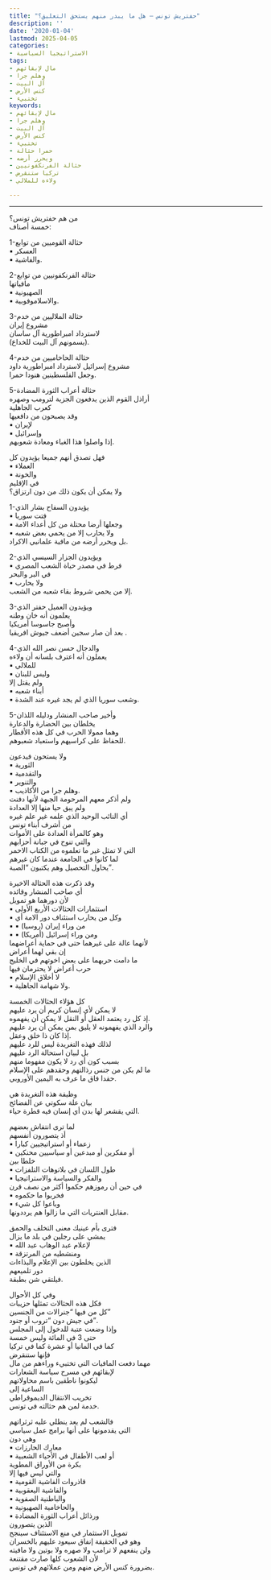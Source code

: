 ```yaml
---
title: "حفتريش تونس – هل ما يبدر منهم يستحق التعليق؟"
description: ''
date: '2020-01-04'
lastmod: 2025-04-05
categories:
- الاستراتيجيا السياسية
tags:
- مال لإبقائهم
- وهلم جرا
- آل البيت
- كنس الأرض
- تختبيء
keywords:
- مال لإبقائهم
- وهلم جرا
- آل البيت
- كنس الأرض
- تختبيء
- حمرا حثالة
- ويحرر أرضه
- حثالة الفرنكفونيين
- تركيا ستنقرض
- ولاءه للملالي

---
```

****

من هم حفتريش تونس؟  
خمسة أصناف:

1-حثالة القوميين من توابع  
▪︎ العسكر  
▪︎ والفاشية.

2-حثالة الفرنكفونيين من توابع  
مافياتها  
▪︎ الصهيونية  
▪︎ والاسلاموفوبية.

3-حثالة الملاليين من خدم  
مشروع إيران  
لاسترداد امبراطورية آل ساسان  
(يسمونهم آل البيت للخداع).

4-حثالة الحاخاميين من خدم  
مشروع إسرائيل لاسترداد امبراطورية داود  
وجعل الفلسطينين هنودا حمرا.

5-حثالة أعراب الثورة المضادة  
أراذل القوم الذين يدفعون الجزية لترومب وصهره  
كعرب الجاهلية  
وقد يصبحون من دافعيها  
▪︎ لإيران  
▪︎ وإسرائيل  
إذا واصلوا هذا الغباء ومعادة شعوبهم.

فهل تصدق أنهم جميعا يؤيدون كل  
▪︎ العملاء  
▪︎ والخونة  
في الإقليم  
ولا يمكن أن يكون ذلك من دون ارتزاق؟

1-يؤيدون السفاح بشار الذي  
▪︎ فتت سوريا  
▪︎ وجعلها أرضا محتلة من كل أعداء الامة  
▪︎ ولا يحارب إلا من يحمي بعض شعبه  
بل ويحرر أرضه من مافية علمانيي الاكراد.

2-ويؤيدون الجزار السيسي الذي  
▪︎ فرط في مصدر حياة الشعب المصري  
في البر والبحر  
▪︎ ولا يحارب  
إلا من يحمي شروط بقاء شعبه من الشعب.

3-ويؤيدون العميل حفتر الذي  
يعلمون أنه خان وطنه  
وأصبح جاسوسا أمريكيا  
بعد أن صار سجين أضعف جيوش افريقيا .

4-والدجال حسن نصر الله الذي  
يعملون أنه اعترف بلسانه أن ولاءه  
▪︎ للملالي  
▪︎ وليس للبنان  
ولم يقتل إلا  
▪︎ أبناء شعبه  
▪︎ وشعب سوريا الذي لم يجد غيره عند الشدة.

5-وأخير صاحب المنشار ودليله اللذان  
يخلطان بين الحضارة والدعارة  
وهما ممولا الحرب في كل هذه الأقطار  
للحفاظ على كراسيهم واستعباد شعبوهم.

ولا يستحون فيدعون  
▪︎ الثورية  
▪︎ والتقدمية  
▪︎ والتنوير  
▪︎ وهلم جرا من الأكاذيب.  
ولم أذكر معهم المرحومة الجبهة لأنها دفنت  
ولم يبق حيا منها إلا العدادة  
أي النائب الوحيد الذي علمه غير علم غيره  
من أشرف أبناء تونس  
وهو كالمرأة العدادة على الأموات  
والتي تنوح في جبانة أحزابهم  
التي لا تمثل غير ما تعلموه من الكتاب الاحمر  
لما كانوا في الجامعة عندما كان غيرهم  
يحاول التحصيل وهم يكتبون “الصبة”.

وقد ذكرت هذه الحثالة الاخيرة  
أي صاحب المنشار وقائده  
لأن دورهما هو تمويل  
▪︎ استثمارات الحثالات الأربع الأولى  
▪︎ وكل من يحارب استئناف دور الامة أي  
▪︎ ▪︎ من وراء إيران (روسيا)  
▪︎ ▪︎ ومن وراء إسرائيل (أمريكا)  
لأنهما عالة على غيرهما حتى في حماية أعراضهما  
إن بقي لهما أعراض  
ما دامت حربهما على بعض اخوتهم في الخليج  
حرب أعراض لا يحترمان فيها  
▪︎ لا أخلاق الإسلام  
▪︎ ولا شهامة الجاهلية.

كل هؤلاء الحثالات الخمسة  
لا يمكن لأي إنسان كريم أن يرد عليهم  
إذ كل رد يعتمد العقل أو النقل لا يمكن أن يفهموه.  
والرد الذي يفهمونه لا يليق بمن يمكن أن يرد عليهم  
إذا كان ذا خلق وعقل.  
لذلك فهذه التغريدة ليس للرد عليهم  
بل لبيان استحالة الرد عليهم  
بسبب كون أي رد لا يكون مفهوما منهم  
ما لم يكن من جنس رذالتهم وحقدهم على الإسلام  
حقدا فاق ما عرف به اليمين الأوروبي.

وظيفة هذه التغريدة هي  
بيان علة سكوتي عن الفضائح  
التي يقشعر لها بدن أي إنسان فيه قطرة حياء.

لما ترى انتفاش بعضهم  
أذ يتصورون أنفسهم  
▪︎ زعماء أو استراتيجيين كبارا  
▪︎ أو مفكرين أو مبدعين أو سياسيين محنكين  
خلطا بين  
▪︎ طول اللسان في بلاتوهات التلفزات  
▪︎ والفكر والسياسة والاستراتيجيا  
في حين أن رموزهم حكموا أكثر من نصف قرن  
▪︎ فخربوا ما حكموه  
▪︎ وباعوا كل شيء  
مقابل العنتريات التي ما زالوا هم يرددونها.

فترى بأم عينيك معنى التخلف والحمق  
يمشي على رجلين في بلد ما يزال  
▪︎ لإعلام عبد الوهاب عبد الله  
▪︎ ومنشطيه من المرتزقة  
الذين يخلطون بين الإعلام والبذاءات  
دور تلميعهم  
فيلتقي شن بطبقة.

وفي كل الأحوال  
فكل هذه الحثالات تمثلها حزيبات  
كل من فيها “جنرالات من الجنسين”  
في جيش دون “تروب أو جنود”.  
وإذا وضعت عتبة للدخول إلى المجلس  
حتى 3 في المائة وليس خمسة  
كما في المانيا أو عشرة كما في تركيا  
فإنها ستنقرض  
مهما دفعت المافيات التي تختبيء وراءهم من مال  
لإبقائهم في مسرح سياسة الشعارات  
ليكونوا ناطقين باسم محاولاتهم  
الساعية إلى  
تخريب الانتقال الديموقراطي  
خدمة لمن هم حثالته في تونس.

فالشعب لم يعد ينطلي عليه ثرثراتهم  
التي يقدمونها على أنها برامج عمل سياسي  
وهي دون  
▪︎ معارك الحارزات  
▪︎ أو لعب الأطفال في الأحياء الشعبية  
بكرة من الأوراق المطوية  
والتي ليس فيها إلا  
▪︎ قاذروات الفاشية القومية  
▪︎ والفاشية اليعقوبية  
▪︎ والباطنية الصفوية  
▪︎ والحاخامية الصهيونية  
▪︎ ورذائل أعراب الثورة المضادة  
الذين يتصورون  
تمويل الاستثمار في منع الاستئناف سينجح  
وهو في الحقيقة إنفاق سيعود عليهم بالخسران  
ولن ينفعهم لا ترامب ولا صهره ولا بوتين ولا مافيته  
لأن الشعوب كلها صارت مقتنعة  
بضرورة كنس الأرض منهم ومن عملائهم في تونس.

###
